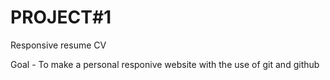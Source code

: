 # PROJECT#1 

Responsive resume CV 

Goal - 
To make a personal responive website with the use of git and github